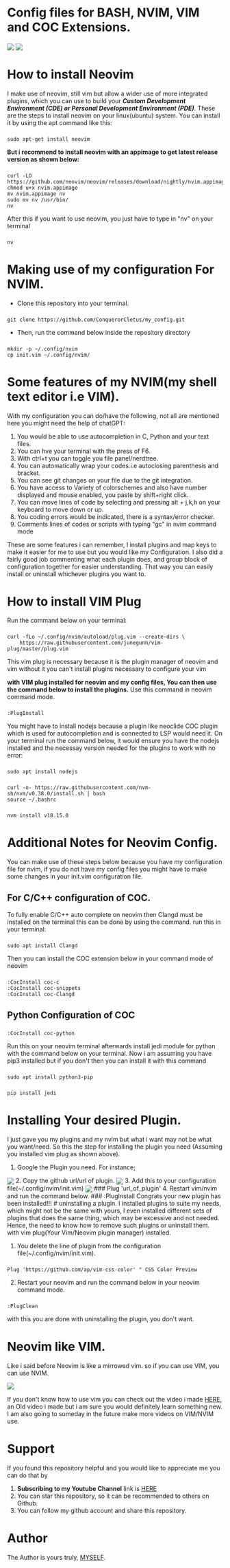 # Config files for BASH, NVIM, VIM and COC Extensions.
<img align="center" src="./img/nvim_image.PNG">
<img align="center" src="./img/nvim_c.PNG">

# How to install Neovim
I make use of neovim, still vim but allow a wider use of more integrated plugins, which you can use to build your ***Custom Development Environment (CDE) or Personal Development Environment (PDE)***. These are the steps to install neovim on your linux(ubuntu) system.
You can install it by using the apt command like this:
###
    sudo apt-get install neovim

**But i recommend to install neovim with an appimage to get latest release version as shown below:**
###
    curl -LO https://github.com/neovim/neovim/releases/download/nightly/nvim.appimage
    chmod u+x nvim.appimage
    mv nvim.appimage nv
    sudo mv nv /usr/bin/
    nv

After this if you want to use neovim, you just have to type in "nv" on your terminal
###
    nv

# Making use of my configuration For NVIM.
- Clone this repository into your terminal.
###
    git clone https://github.com/ConquerorCletus/my_config.git

- Then, run the command below inside the repository directory
###
    mkdir -p ~/.config/nvim
    cp init.vim ~/.config/nvim/

# Some features of my NVIM(my shell text editor i.e VIM).
With my configuration you can do/have the following, not all are mentioned here you might need the help of chatGPT:
1. You would be able to use autocompletion in C, Python and your text files.
2. You can hve your terminal with the press of F6.
3. With ctrl+t you can toggle you file panel/nerdtree.
4. You can automatically wrap your codes.i.e autoclosing parenthesis and bracket.
5. You can see git changes on your file due to the git integration.
6. You have access to Variety of colorschemes and also have number displayed and mouse enabled, you paste by shift+right click.
7. You can move lines of code by selecting and pressing alt + j,k,h on your keyboard to move down or up.
8. You coding errors would be indicated, there is a syntax/error checker.
9. Comments lines of codes or scripts with typing "gc" in nvim command mode

These are some features i can remember, I install plugins and map keys to make it easier for me to use but you would like my Configuration.
I also did a fairly good job commenting what each plugin does, and group block of configuration together for easier understanding. That way you can easily install or uninstall whichever plugins you want to.

# How to install VIM Plug
Run the command below on your terminal:
###
    curl -fLo ~/.config/nvim/autoload/plug.vim --create-dirs \
        https://raw.githubusercontent.com/junegunn/vim-plug/master/plug.vim

This vim plug is necessary because it is the plugin manager of neovim and vim without it you can't install plugins necessary to configure your vim

**with VIM plug installed for neovim and my config files, You can then use the command below to install the plugins.**
Use this command in neovim command mode.
###
    :PlugInstall

You might have to install nodejs because a plugin like neoclide COC plugin which is used for autocompletion and is connected to LSP would need it. On your terminal run the command below, it would ensure you have the nodejs installed and the necessay version needed for the plugins to work with no error:
###
    sudo apt install nodejs
###
    curl -o- https://raw.githubusercontent.com/nvm-sh/nvm/v0.38.0/install.sh | bash
    source ~/.bashrc
###
    nvm install v18.15.0

# Additional Notes for Neovim Config.
You can make use of these steps below because you have my configuration file for nvim, if you do not have my config files you might have to make some changes in your init.vim configuration file.

## For C/C++ configuration of COC.
To fully enable C/C++ auto complete on neovim then Clangd must be installed on the terminal
this can be done by using the command.
run this in your terminal:
###
    sudo apt install Clangd
    
Then you can install the COC extension below in your command mode of neovim
###
    :CocInstall coc-c
    :CocInstall coc-snippets
    :CocInstall coc-Clangd

## Python Configuration of COC
###
    :CocInstall coc-python

Run this on your neovim terminal afterwards install jedi module for python with the command below on your terminal. Now i am assuming you have pip3 installed but if you don't then you can install it with this command
###
    sudo apt install python3-pip
###
    pip install jedi
# Installing Your desired Plugin.
I just gave you my plugins and my nvim but what i want may not be what you want/need. So this the step for installing the plugin you need (Assuming you installed vim plug as shown above).
1. Google the Plugin you need. For instance;
<img align="center" src="./img/nvim_google.PNG">
2. Copy the github url/url of plugin.
<img align="center" src="./img/nvim_url.PNG">
3. Add this to your configuration file(~/.config/nvim/init.vim)
<img align="center" src="./img/nvim_plug.PNG">
###
    Plug 'url_of_plugin'
4. Restart vim/nvim and run the command below.
###
    :PlugInstall
Congrats your new plugin has been installed!!!
# uninstalling a plugin.
I installed plugins to suite my needs, which might not be the same with yours, I even installed different sets of plugins that does the same thing, which may be excessive and not needed. Hence, the need to know how to remove such plugins or uninstall them. with vim plug(Your Vim/Neovim plugin manager) installed.

1. You delete the line of plugin from the configuration file(~/.config/nvim/init.vim).

###
    Plug 'https://github.com/ap/vim-css-color' " CSS Color Preview

2. Restart your neovim and run the command below in your neovim command mode.
###
	:PlugClean  
 
with this you are done with uninstalling the plugin, you don't want.

# Neovim like VIM.
Like i said before Neovim is like a mirrowed vim. so if you can use VIM, you can use NVIM.

<img align="center" src="./img/nvim.PNG">

If you don't know how to use vim you can check out the video i made [HERE](https://youtu.be/rfgFHRoyk2M?si=sB9mJMVWdI2HTKaR), an Old video i made but i am sure you would definitely learn something new. I am also going to someday in the future make more videos on VIM/NVIM use.

# Support
If you found this repository helpful and you would like to appreciate me you can do that by 
1. **Subscribing to my Youtube Channel** link is [HERE](https://youtube.com/@ConquerorDevs?si=FnVhOo1Z-EHSWxbQ)
2. You can star this repository, so it can be recommended to others on Github.
3. You can follow my github account and share this repository.


# Author
The Author is yours truly, [MYSELF](https://github.com/ConquerorCletus).

